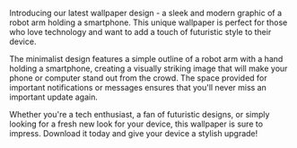 <!--
Write me content for website with wallpaper "A wallpaper featuring a simple graphic of a robot arm holding a smartphone, with a space for placing important notifications or messages."
-->

<!--font:Poppins-->

Introducing our latest wallpaper design - a sleek and modern graphic of a robot arm holding a smartphone. This unique wallpaper is perfect for those who love technology and want to add a touch of futuristic style to their device.

The minimalist design features a simple outline of a robot arm with a hand holding a smartphone, creating a visually striking image that will make your phone or computer stand out from the crowd. The space provided for important notifications or messages ensures that you'll never miss an important update again.

Whether you're a tech enthusiast, a fan of futuristic designs, or simply looking for a fresh new look for your device, this wallpaper is sure to impress. Download it today and give your device a stylish upgrade!
